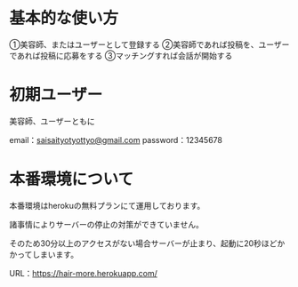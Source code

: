 # 基本的な使い方

①美容師、またはユーザーとして登録する
②美容師であれば投稿を、ユーザーであれば投稿に応募をする
③マッチングすれば会話が開始する

# 初期ユーザー

美容師、ユーザーともに

email：saisaityotyottyo@gmail.com
password：12345678

# 本番環境について

本番環境はherokuの無料プランにて運用しております。

諸事情によりサーバーの停止の対策ができていません。

そのため30分以上のアクセスがない場合サーバーが止まり、起動に20秒ほどかかってしまいます。

URL：https://hair-more.herokuapp.com/
